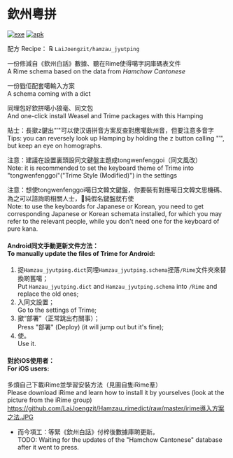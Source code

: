 # 欽州粵拼

[![exe](https://img.shields.io/badge/exe%E4%B8%8B%E8%BC%89-windows-blue?style=for-the-badge&logo=windows)](https://github.com/LaiJoengzit/hamzau_jyutping/releases/download/v1.0/HamzaujyutpingforPC.exe)
[![apk](https://img.shields.io/badge/apk%E4%B8%8B%E8%BC%89-Android-brightgreen?style=for-the-badge&logo=android)](https://github.com/LaiJoengzit/hamzau_jyutping/releases/download/v1.0/HamzaujyutpingforAndroid.apk)

配方 Recipe： ℞ `LaiJoengzit/hamzau_jyutping`

一份修減自《欽州白話》數據、聽在Rime使得噶字詞庫碼表文件<br>
A Rime schema based on the data from *Hamchow Cantonese* <br>

一份戥佢配套噶輸入方案<br>
A schema coming with a dict<br>

同埋包好欽拼噶小狼毫、同文包<br>
And one-click install Weasel and Trime packages with this Hamping

貼士：長撳<kbd>z</kbd>鍵出"‵"可以使汉语拼音方案反查對應噶欽州音，但要注意多音字<br>
Tips: you can reversely look up Hamping by holding the <kbd>z</kbd> button calling "‵", but keep an eye on homographs.

注意：建議在設置裏頭設同文鍵盤主題成tongwenfenggoi（同文風改）<br>
Note: it is recommended to set the keyboard theme of Trime into "tongwenfenggoi"("Trime Style (Modified)") in the settings

注意：想使tongwenfenggoi噶日文韓文鍵盤，你要裝有對應噶日文韓文思機碼、為之可以諮詢啲相關人士，𠹲純假名鍵盤就冇使<br>
Note: to use the keyboards for Japanese or Korean, you need to get corresponding Japanese or Korean schemata installed, for which you may refer to the relevant people, while you don't need one for the keyboard of pure kana. 

#### Android同文手動更新文件方法：<br>To manually update the files of Trime for Android:

1. 捉`Hamzau_jyutping.dict`同埋`Hamzau_jyutping.schema`挃落`/Rime`文件夾來替換啲舊噶；<br>
Put `Hamzau_jyutping.dict` and `Hamzau_jyutping.schema` into `/Rime` and replace the old ones; <br>
2. 入同文設置；<br>
Go to the settings of Trime;<br> 
3. 撳“部署”（正常跳出冇關事）；<br>
Press "部署" (Deploy) (it will jump out but it's fine); <br>
4. 使。<br>
Use it.

#### 對於iOS使用者：<br>For iOS users:

多煩自己下載iRime並學習安裝方法（見圖自隻iRime羣）<br>
Please download iRime and learn how to install it by yourselves (look at the picture from the iRime group) <br>
https://github.com/LaiJoengzit/Hamzau_rimedict/raw/master/irime導入方案之法.JPG 

* 而今項工：等緊《欽州白話》付梓後數據庫啲更新。<br>
    TODO: Waiting for the updates of the "Hamchow Cantonese" database after it went to press.
